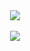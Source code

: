 <div align="center">
  <img src="https://i.imgur.com/LID4HYe.png"><br><br>
  <img src="https://i.imgur.com/SBidG2d.png"><br>
</div>
